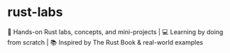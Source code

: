 # rust-labs
🦀 Hands-on Rust labs, concepts, and mini-projects | 💻 Learning by doing from scratch | 📚 Inspired by The Rust Book &amp; real-world examples
